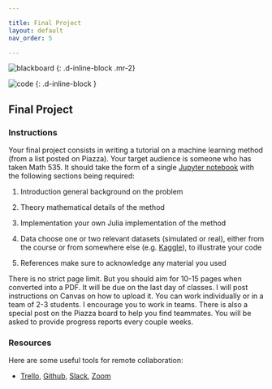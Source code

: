 ```yaml
---

title: Final Project
layout: default
nav_order: 5

---
```


![blackboard](https://upload.wikimedia.org/wikipedia/commons/thumb/8/89/Pure-mathematics-formulæ-blackboard.jpg/320px-Pure-mathematics-formulæ-blackboard.jpg)
{: .d-inline-block .mr-2}

![code](https://upload.wikimedia.org/wikipedia/commons/thumb/e/e1/Python_add5_syntax.svg/320px-Python_add5_syntax.svg.png)
{: .d-inline-block }

## Final Project

### Instructions

Your final project consists in writing a tutorial on a machine learning method (from a list posted on Piazza). Your target audience is someone who has taken Math 535. It should take the form of a single [Jupyter notebook](https://jupyter.org) with the following sections being required:

1. <span class="label label-blue">Introduction</span> general background on the problem

1. <span class="label label-blue">Theory</span> mathematical details of the method

1. <span class="label label-blue">Implementation</span> your own Julia implementation of the method

1. <span class="label label-blue">Data</span> choose one or two relevant datasets (simulated or real), either from the course or from somewhere else (e.g. [Kaggle](https://www.kaggle.com)), to illustrate your code

1. <span class="label label-blue">References</span> make sure to acknowledge any material you used

There is no strict page limit. But you should aim for 10-15 pages when converted into a PDF. It will be due on the last day of classes. I will post instructions on Canvas on how to upload it. You can work individually or in a team of 2-3 students. I encourage you to work in teams. There is also a special post on the Piazza board to help you find teammates. You will be asked to provide progress reports every couple weeks. 

### Resources

Here are some useful tools for remote collaboration:


- [Trello](https://trello.com/), 
[Github](https://github.com/),
[Slack](https://slack.com/),
[Zoom](https://zoom.us/)
